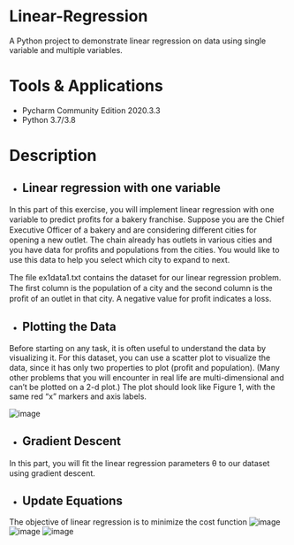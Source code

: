 # Linear-Regression
A Python project to demonstrate linear regression on data using single variable and multiple variables.

# Tools & Applications
- Pycharm Community Edition 2020.3.3
- Python 3.7/3.8

# Description
- ## Linear regression with one variable
In this part of this exercise, you will implement linear regression with one variable to predict proﬁts for a bakery franchise. 
Suppose you are the Chief Executive Officer of a bakery and are considering diﬀerent cities for opening a new outlet. The chain already has outlets in various cities and you have data for proﬁts and populations from the cities. You would like to use this data to help you select which city to expand to next.

The ﬁle ex1data1.txt contains the dataset for our linear regression problem. The ﬁrst column is the population of a city and the second column is the proﬁt of an outlet in that city. A negative value for proﬁt indicates a loss.

-  ## Plotting the Data
Before starting on any task, it is often useful to understand the data by visualizing it. For this dataset, you can use a scatter plot to visualize the data, since it has only two properties to plot (proﬁt and population). (Many other problems that you will encounter in real life are multi-dimensional and can’t be plotted on a 2-d plot.)
The plot should look like Figure 1, with the same red “x” markers and axis labels.

![image](https://user-images.githubusercontent.com/85407775/121798300-e52e7d80-cc3e-11eb-9159-89f8c52f5008.png)

- ## Gradient Descent
In this part, you will ﬁt the linear regression parameters θ to our dataset using gradient descent.

- ## Update Equations
The objective of linear regression is to minimize the cost function
![image](https://user-images.githubusercontent.com/85407775/121798330-1ad36680-cc3f-11eb-9af7-a2356c2f5cc1.png)
![image](https://user-images.githubusercontent.com/85407775/121798338-23c43800-cc3f-11eb-9a9e-684f97415a37.png)
![image](https://user-images.githubusercontent.com/85407775/121798345-29ba1900-cc3f-11eb-8584-5737b5fc3541.png)

